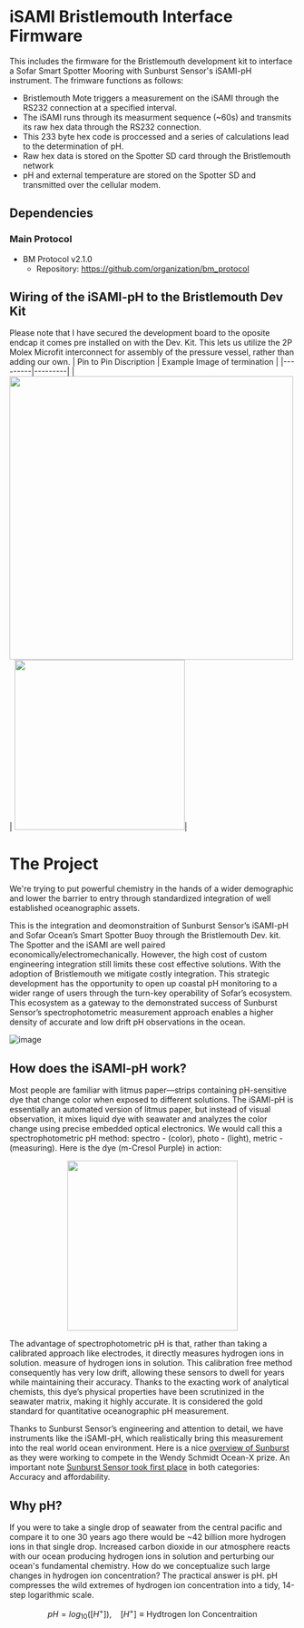 # iSAMI Bristlemouth Interface Firmware
This includes the firmware for the Bristlemouth development kit to interface a Sofar Smart Spotter Mooring with Sunburst Sensor's iSAMI-pH instrument. The frimware functions as follows:

* Bristlemouth Mote triggers a measurement on the iSAMI through the RS232 connection at a specified interval.
* The iSAMI runs through its measurment sequence (~60s) and transmits its raw hex data through the RS232 connection.
* This 233 byte hex code is proccessed and a series of calculations lead to the determination of pH.
* Raw hex data is stored on the Spotter SD card through the Bristlemouth network
* pH and external temperature are stored on the Spotter SD and transmitted over the cellular modem.

## Dependencies
### Main Protocol
- BM Protocol v2.1.0
  - Repository: https://github.com/organization/bm_protocol

## Wiring of the iSAMI-pH to the Bristlemouth Dev Kit
Please note that I have secured the development board to the oposite endcap it comes pre installed on with the Dev. Kit. This lets us utilize the 2P Molex Microfit interconnect for assembly of the pressure vessel, rather than adding our own.
| Pin to Pin Discription | Example Image of termination |
|---------|---------|
| <img src="https://github.com/user-attachments/assets/6d64efa2-74bb-4ad2-95e1-c6ffe2b3db1b" width="500">| <img src="https://github.com/user-attachments/assets/b9764d9f-1ab8-4112-ad9a-9e87ab9b2d72" width="300">|

# The Project
We're trying to put powerful chemistry in the hands of a wider demographic and lower the barrier to entry through standardized integration of well established oceanographic assets. 

This is the integration and deomonstraition of Sunburst Sensor’s iSAMI-pH and Sofar Ocean’s Smart Spotter Buoy through the Bristlemouth Dev. kit. The Spotter and the iSAMI are well paired economically/electromechanically. However, the high cost of custom engineering integration still limits these cost effective solutions. With the adoption of Bristlemouth we mitigate costly integration. This strategic development has the opportunity to open up coastal pH monitoring to a wider range of users through the turn-key operability of Sofar’s ecosystem. This ecosystem as a gateway to the demonstrated success of Sunburst Sensor’s spectrophotometric measurement approach enables a higher density of accurate and low drift pH observations in the ocean.

![image](https://github.com/user-attachments/assets/a3537980-f597-458e-b787-2da7cac826e3)

## How does the iSAMI-pH work?
Most people are familiar with litmus paper—strips containing pH-sensitive dye that change color when exposed to different solutions. The iSAMI-pH is essentially an automated version of litmus paper, but instead of visual observation, it mixes liquid dye with seawater and analyzes the color change using precise embedded optical electronics. We would call this a spectrophotometric pH method: spectro - (color), photo - (light), metric - (measuring). Here is the dye (m-Cresol Purple) in action:

<p align="center">
  <img src="https://github.com/user-attachments/assets/d657caad-3810-43e3-91d2-ba19436170aa" width="300">
</p>

The advantage of spectrophotometric pH is that, rather than taking a calibrated approach like electrodes, it directly measures hydrogen ions in solution. measure of hydrogen ions in solution. This calibration free method consequently has very low drift, allowing these sensors to dwell for years while maintaining their accuracy.
Thanks to the exacting work of analytical chemists, this dye’s physical properties have been scrutinized in the seawater matrix, making it highly accurate. It is considered the gold standard for quantitative oceanographic pH measurement.

Thanks to Sunburst Sensor’s engineering and attention to detail, we have instruments like the iSAMI-pH, which realistically bring this measurement into the real world ocean environment. Here is a nice [overview of Sunburst](https://youtu.be/aXZPkW4L6uA?si=S3U1Ic4FXqChgCz4) as they were working to compete in the Wendy Schmidt Ocean-X prize. An important note [Sunburst Sensor took first place](https://www.pmel.noaa.gov/news-story/wendy-schmidt-ocean-health-xprize-winners-announced#:~:text=Winning%20first%20place%20in%20both,each%20team%20took%20home%20%24250%2C000.) in both categories: Accuracy and affordability. 


## Why pH?
If you were to take a single drop of seawater from the central pacific and compare it to one 30 years ago there would be ~42 billion more hydrogen ions in that single drop. Increased carbon dioxide in our atmosphere reacts with our ocean producing hydrogen ions in solution and perturbing our ocean's fundamental chemistry. How do we conceptualize such large changes in hydrogen ion concentration? The practical answer is pH. pH compresses the wild extremes of hydrogen ion concentration into a tidy, 14-step logarithmic scale.

$$
pH = log_{10}([H^+]),\ \ \ \ [H^+] \equiv \text{Hydtrogen Ion Concentraition}
$$
